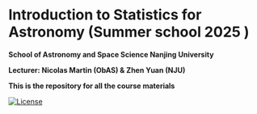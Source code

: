 # Introduction to Statistics for Astronomy (Summer school 2025 )

**School of Astronomy and Space Science Nanjing University**

**Lecturer: Nicolas Martin (ObAS) & Zhen Yuan (NJU)**

**This is the repository for all the course materials**

[![License](https://img.shields.io/badge/license-MIT-blue.svg)](LICENSE)


